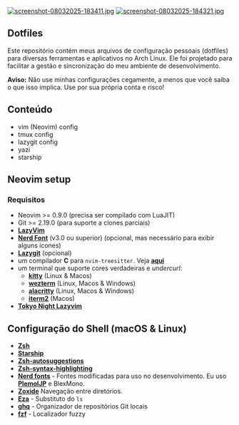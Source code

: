 [![screenshot-08032025-183411.jpg](https://i.postimg.cc/76VFLzvW/screenshot-08032025-183411.jpg)](https://postimg.cc/PpC33P5W)
[![screenshot-08032025-184321.jpg](https://i.postimg.cc/tJsBHn9P/screenshot-08032025-184321.jpg)](https://postimg.cc/PvkWWxpr)

## Dotfiles

Este repositório contém meus arquivos de configuração pessoais (dotfiles) para diversas ferramentas e aplicativos no Arch Linux. Ele foi projetado para facilitar a gestão e sincronização do meu ambiente de desenvolvimento.

**Aviso:** Não use minhas configurações cegamente, a menos que você saiba o que isso implica. Use por sua própria conta e risco!

## Conteúdo

- vim (Neovim) config
- tmux config
- lazygit config
- yazi
- starship

## Neovim setup

### Requisitos

- Neovim >= 0.9.0 (precisa ser compilado com LuaJIT)
- Git >= 2.19.0 (para suporte a clones parciais)
- **[LazyVim](https://www.lazyvim.org/)**
- **[Nerd Font](https://www.nerdfonts.com/)** (v3.0 ou superior) (opcional, mas necessário para exibir alguns ícones)
- **[Lazygit](https://github.com/jesseduffield/lazygit)** (opcional)
- um compilador **C** para <code>nvim-treesitter</code>. Veja **[aqui](https://github.com/nvim-treesitter/nvim-treesitter#requirements)**
- um terminal que suporte cores verdadeiras e <i>undercurl</i>:
  - **[kitty](https://github.com/kovidgoyal/kitty)** (Linux & Macos)
  - **[wezterm](https://github.com/wezterm/wezterm)** (Linux, Macos & Windows)
  - **[alacritty](https://github.com/alacritty/alacritty)** (Linux, Macos & Windows)
  - **[iterm2](https://iterm2.com/)** (Macos)
- **[Tokyo Night Lazyvim](https://github.com/folke/tokyonight.nvim)**

## Configuração do Shell (macOS & Linux)

- **[Zsh](https://github.com/ohmyzsh/ohmyzsh/wiki/Installing-ZSH)**
- **[Starship](https://github.com/starship/starship)**
- **[Zsh-autosuggestions](https://github.com/zsh-users/zsh-autosuggestions)**
- **[Zsh-syntax-highlighting](https://github.com/zsh-users/zsh-syntax-highlighting/blob/master/INSTALL.md)**
- **[Nerd fonts](https://github.com/ryanoasis/nerd-fonts)** - Fontes modificadas para uso no desenvolvimento. Eu uso **[PlemolJP](https://github.com/yuru7/PlemolJP)** e BlexMono.
- **[Zoxide](https://github.com/ajeetdsouza/zoxide)** Navegação entre diretórios.
- **[Eza](https://github.com/eza-community/eza)** - Substituto do <code>ls</code>
- **[ghq](https://github.com/x-motemen/ghq)** - Organizador de repositórios Git locais
- **[fzf](https://github.com/PatrickF1/fzf.fish)** - Localizador fuzzy
